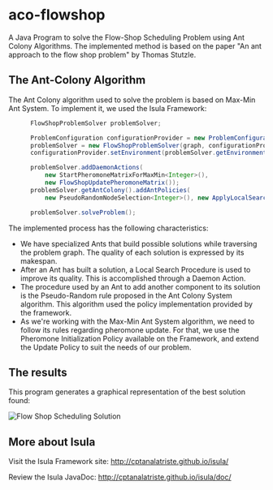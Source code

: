 # aco-flowshop
A Java Program to solve the Flow-Shop Scheduling Problem using Ant Colony Algorithms. The implemented method is based on the paper "An ant approach to the flow shop problem" by Thomas Stutzle.

The Ant-Colony Algorithm
------------------------
The Ant Colony algorithm used to solve the problem is based on Max-Min Ant System. To implement it, we used the Isula Framework:

```java
      FlowShopProblemSolver problemSolver;

      ProblemConfiguration configurationProvider = new ProblemConfiguration();
      problemSolver = new FlowShopProblemSolver(graph, configurationProvider);
      configurationProvider.setEnvironment(problemSolver.getEnvironment());

      problemSolver.addDaemonActions(
          new StartPheromoneMatrixForMaxMin<Integer>(),
          new FlowShopUpdatePheromoneMatrix());
      problemSolver.getAntColony().addAntPolicies(
          new PseudoRandomNodeSelection<Integer>(), new ApplyLocalSearch());

      problemSolver.solveProblem();
```

The implemented process has the following characteristics:
* We have specialized Ants that build possible solutions while traversing the problem graph. The quality of each solution is expressed by its makespan.
* After an Ant has built a solution, a Local Search Procedure is used to improve its quality. This is accomplished through a Daemon Action.
* The procedure used by an Ant to add another component to its solution is the Pseudo-Random rule proposed in the Ant Colony System algorithm. This algorithm used the policy implementation provided by the framework.
* As we're working with the Max-Min Ant System algorithm, we need to follow its rules regarding pheromone update. For that, we use the Pheromone Initialization Policy available on the Framework, and extend the Update Policy to suit the needs of our problem.

The results
-----------
This program generates a graphical representation of the best solution found:

![Flow Shop Scheduling Solution](http://cptanalatriste.github.io/isula/img/flowshop-solution.PNG)

More about Isula
----------------
Visit the Isula Framework site: http://cptanalatriste.github.io/isula/

Review the Isula JavaDoc: http://cptanalatriste.github.io/isula/doc/
